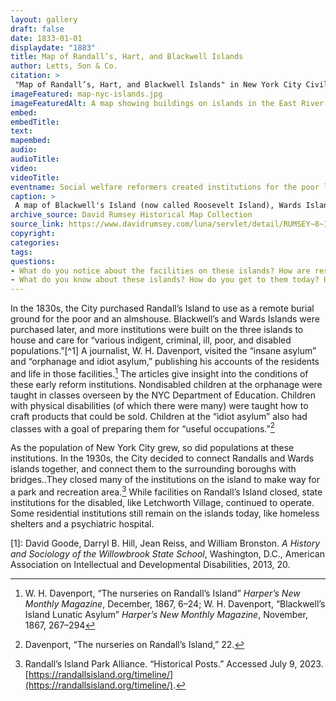 ```yaml
--- 
layout: gallery
draft: false
date: 1833-01-01
displaydate: "1883"
title: Map of Randall’s, Hart, and Blackwell Islands
author: Letts, Son & Co.
citation: >
 "Map of Randall’s, Hart, and Blackwell Islands" in New York City Civil Rights History Project, Accessed: [Month Day, Year], https://nyccivilrightshistory.org/site-preview/gallery/map-nyc-islands.
imageFeatured: map-nyc-islands.jpg
imageFeaturedAlt: A map showing buildings on islands in the East River
embed: 
embedTitle: 
text: 
mapembed: 
audio: 
audioTitle: 
video: 
videoTitle: 
eventname: Social welfare reformers created institutions for the poor like hospitals, almshouses, asylums for orphans and people with disabilities, and housing for immigrants on islands away from the city.
caption: >
 A map of Blackwell's Island (now called Roosevelt Island), Wards Island, and Randalls Island in the East River. The map shows building icons labeled: hospital, alms houses, work house, "lunatic asylum," "emigrant refuge & hosp.," "inebriate asylum," “foundling asylum” (for infant children), “house of refuge,” and "idiot asylum."
archive_source: David Rumsey Historical Map Collection
source_link: https://www.davidrumsey.com/luna/servlet/detail/RUMSEY~8~1~31479~1150435:New-York-N-
copyright: 
categories: 
tags: 
questions: 
- What do you notice about the facilities on these islands? How are residents similar? How are they different? 
- What do you know about these islands? How do you get to them today? How did people get to them in the 1800s?
--- 
```


In the 1830s, the City purchased Randall’s Island to use as a remote burial ground for the poor and an almshouse. Blackwell’s and Wards Islands were purchased later, and more institutions were built on the three islands to house and care for “various indigent, criminal, ill, poor, and disabled populations.”[^1] A journalist, W. H. Davenport, visited the “insane asylum” and “orphanage and idiot asylum,” publishing his accounts of the residents and life in those facilities.[^2] The articles give insight into the conditions of these early reform institutions. Nondisabled children at the orphanage were taught in classes overseen by the NYC Department of Education. Children with physical disabilities (of which there were many) were taught how to craft products that could be sold. Children at the “idiot asylum” also had classes with a goal of preparing them for “useful occupations.”[^3]

As the population of New York City grew, so did populations at these institutions. In the 1930s, the City decided to connect Randalls and Wards islands together, and connect them to the surrounding boroughs with bridges..They closed many of the institutions on the island to make way for a park and recreation area.[^4] While facilities on Randall’s Island closed, state institutions for the disabled, like Letchworth Village, continued to operate. Some residential institutions still remain on the islands today, like homeless shelters and a psychiatric hospital.

[1]: David Goode, Darryl B. Hill, Jean Reiss, and William Bronston. *A History and Sociology of the Willowbrook State School*, Washington, D.C., American Association on Intellectual and Developmental Disabilities, 2013, 20.

[^2]: W. H. Davenport, “The nurseries on Randall’s Island” *Harper’s New Monthly Magazine*, December, 1867, 6–24; W. H. Davenport, “Blackwell’s Island Lunatic Asylum” *Harper’s New Monthly Magazine*, November, 1867, 267–294

[^3]: Davenport, “The nurseries on Randall’s Island,” 22.

[^4]: Randall’s Island Park Alliance. “Historical Posts.” Accessed July 9, 2023. [https://randallsisland.org/timeline/](https://randallsisland.org/timeline/).
